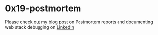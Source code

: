 # 0x19-postmortem
Please check out my blog post on Postmortem reports and documenting web stack debugging on [LinkedIn](https://www.linkedin.com/pulse/how-teach-your-dog-web-stack-debugging-kelsie-merchant/?published=t)
